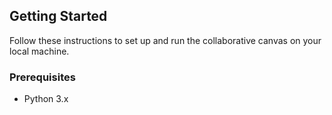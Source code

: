 ## Getting Started

Follow these instructions to set up and run the collaborative canvas on your local machine.

### Prerequisites

- Python 3.x

